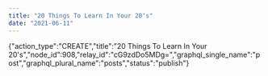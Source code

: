 ```yaml
---
title: "20 Things To Learn In Your 20's"
date: "2021-06-11"
---
```


{"action\_type":"CREATE","title":"20 Things To Learn In Your 20's","node\_id":908,"relay\_id":"cG9zdDo5MDg=","graphql\_single\_name":"post","graphql\_plural\_name":"posts","status":"publish"}
